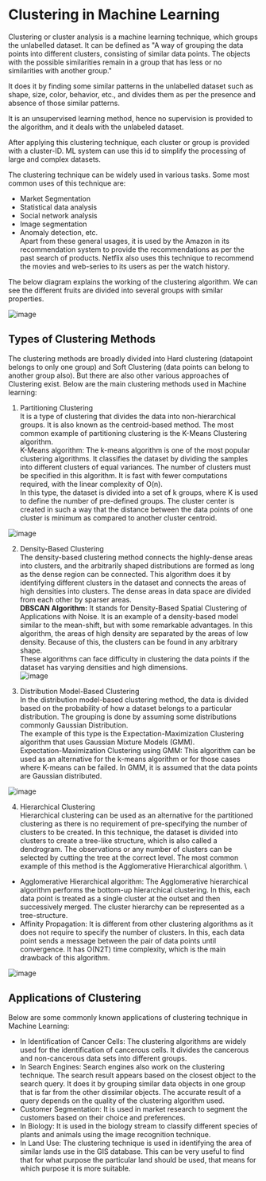 # Clustering in Machine Learning
Clustering or cluster analysis is a machine learning technique, which groups the unlabelled dataset. It can be defined as "A way of grouping the data points into different clusters, consisting of similar data points. The objects with the possible similarities remain in a group that has less or no similarities with another group."

It does it by finding some similar patterns in the unlabelled dataset such as shape, size, color, behavior, etc., and divides them as per the presence and absence of those similar patterns.

It is an unsupervised learning method, hence no supervision is provided to the algorithm, and it deals with the unlabeled dataset.

After applying this clustering technique, each cluster or group is provided with a cluster-ID. ML system can use this id to simplify the processing of large and complex datasets.

The clustering technique can be widely used in various tasks. Some most common uses of this technique are:

- Market Segmentation
- Statistical data analysis
- Social network analysis
- Image segmentation
- Anomaly detection, etc. \
Apart from these general usages, it is used by the Amazon in its recommendation system to provide the recommendations as per the past search of products. Netflix also uses this technique to recommend the movies and web-series to its users as per the watch history.

The below diagram explains the working of the clustering algorithm. We can see the different fruits are divided into several groups with similar properties.

![image](https://user-images.githubusercontent.com/58425689/107848885-3fe5d300-6e1f-11eb-8e1c-d0084dd6df0a.png)

## Types of Clustering Methods
The clustering methods are broadly divided into Hard clustering (datapoint belongs to only one group) and Soft Clustering (data points can belong to another group also). But there are also other various approaches of Clustering exist. Below are the main clustering methods used in Machine learning:

1. Partitioning Clustering \
  It is a type of clustering that divides the data into non-hierarchical groups. It is also known as the centroid-based method. The most common example of partitioning clustering is the K-Means Clustering algorithm. \
  K-Means algorithm: The k-means algorithm is one of the most popular clustering algorithms. It classifies the dataset by dividing the samples into different clusters of equal variances. The number of clusters must be specified in this algorithm. It is fast with fewer computations required, with the linear complexity of O(n). \
  In this type, the dataset is divided into a set of k groups, where K is used to define the number of pre-defined groups. The cluster center is created in such a way that the distance between the data points of one cluster is minimum as compared to another cluster centroid.

  ![image](https://user-images.githubusercontent.com/58425689/107848952-e6ca6f00-6e1f-11eb-8356-209c6988ffe0.png)

2. Density-Based Clustering \
  The density-based clustering method connects the highly-dense areas into clusters, and the arbitrarily shaped distributions are formed as long as the dense region can be connected. This algorithm does it by identifying different clusters in the dataset and connects the areas of high densities into clusters. The dense areas in data space are divided from each other by sparser areas. \
  **DBSCAN Algorithm:** It stands for Density-Based Spatial Clustering of Applications with Noise. It is an example of a density-based model similar to the mean-shift, but with some remarkable advantages. In this algorithm, the areas of high density are separated by the areas of low density. Because of this, the clusters can be found in any arbitrary shape. \
  These algorithms can face difficulty in clustering the data points if the dataset has varying densities and high dimensions. \
  ![image](https://user-images.githubusercontent.com/58425689/107849007-57718b80-6e20-11eb-9e2a-e8bb4dfda44a.png)

3. Distribution Model-Based Clustering \
  In the distribution model-based clustering method, the data is divided based on the probability of how a dataset belongs to a particular distribution. The grouping is done by assuming some distributions commonly Gaussian Distribution. \
  The example of this type is the Expectation-Maximization Clustering algorithm that uses Gaussian Mixture Models (GMM). \
  Expectation-Maximization Clustering using GMM: This algorithm can be used as an alternative for the k-means algorithm or for those cases where K-means can be failed. In GMM, it is assumed that the data points are Gaussian distributed.
  
  ![image](https://user-images.githubusercontent.com/58425689/107849046-9c95bd80-6e20-11eb-9bb1-9d76ddd7e85b.png)

4. Hierarchical Clustering \
  Hierarchical clustering can be used as an alternative for the partitioned clustering as there is no requirement of pre-specifying the number of clusters to be created. In this technique, the dataset is divided into clusters to create a tree-like structure, which is also called a dendrogram. The observations or any number of clusters can be selected by cutting the tree at the correct level. The most common example of this method is the Agglomerative Hierarchical algorithm. \
  - Agglomerative Hierarchical algorithm: The Agglomerative hierarchical algorithm performs the bottom-up hierarchical clustering. In this, each data point is treated as a single cluster at the outset and then successively merged. The cluster hierarchy can be represented as a tree-structure. 
  - Affinity Propagation: It is different from other clustering algorithms as it does not require to specify the number of clusters. In this, each data point sends a message between the pair of data points until convergence. It has O(N2T) time complexity, which is the main drawback of this algorithm.
  
  ![image](https://user-images.githubusercontent.com/58425689/107849074-ca7b0200-6e20-11eb-9761-9a070929b8b2.png)

## Applications of Clustering
Below are some commonly known applications of clustering technique in Machine Learning:

- In Identification of Cancer Cells: The clustering algorithms are widely used for the identification of cancerous cells. It divides the cancerous and non-cancerous data sets into different groups.
- In Search Engines: Search engines also work on the clustering technique. The search result appears based on the closest object to the search query. It does it by grouping similar data objects in one group that is far from the other dissimilar objects. The accurate result of a query depends on the quality of the clustering algorithm used.
- Customer Segmentation: It is used in market research to segment the customers based on their choice and preferences.
- In Biology: It is used in the biology stream to classify different species of plants and animals using the image recognition technique.
- In Land Use: The clustering technique is used in identifying the area of similar lands use in the GIS database. This can be very useful to find that for what purpose the particular land should be used, that means for which purpose it is more suitable.
